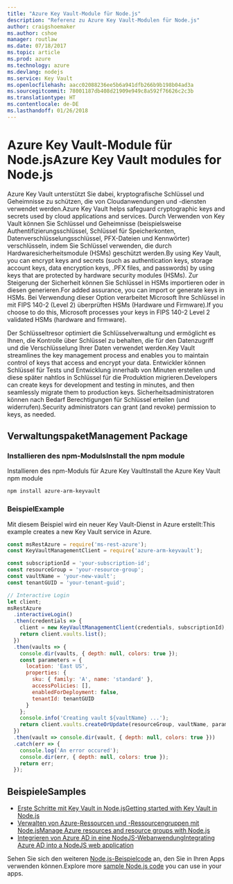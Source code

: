 ```yaml
---
title: "Azure Key Vault-Module für Node.js"
description: "Referenz zu Azure Key Vault-Modulen für Node.js"
author: craigshoemaker
ms.author: cshoe
manager: routlaw
ms.date: 07/18/2017
ms.topic: article
ms.prod: azure
ms.technology: azure
ms.devlang: nodejs
ms.service: Key Vault
ms.openlocfilehash: aacc02088236ee5b6a941dfb266b9b198b04ad3a
ms.sourcegitcommit: 78001187db408d21909e949c8a592f76626c2c3b
ms.translationtype: HT
ms.contentlocale: de-DE
ms.lasthandoff: 01/26/2018
---
```

# <a name="azure-key-vault-modules-for-nodejs"></a><span data-ttu-id="0fe72-103">Azure Key Vault-Module für Node.js</span><span class="sxs-lookup"><span data-stu-id="0fe72-103">Azure Key Vault modules for Node.js</span></span>

<span data-ttu-id="0fe72-104">Azure Key Vault unterstützt Sie dabei, kryptografische Schlüssel und Geheimnisse zu schützen, die von Cloudanwendungen und -diensten verwendet werden.</span><span class="sxs-lookup"><span data-stu-id="0fe72-104">Azure Key Vault helps safeguard cryptographic keys and secrets used by cloud applications and services.</span></span> <span data-ttu-id="0fe72-105">Durch Verwenden von Key Vault können Sie Schlüssel und Geheimnisse (beispielsweise Authentifizierungsschlüssel, Schlüssel für Speicherkonten, Datenverschlüsselungsschlüssel, PFX-Dateien und Kennwörter) verschlüsseln, indem Sie Schlüssel verwenden, die durch Hardwaresicherheitsmodule (HSMs) geschützt werden.</span><span class="sxs-lookup"><span data-stu-id="0fe72-105">By using Key Vault, you can encrypt keys and secrets (such as authentication keys, storage account keys, data encryption keys, .PFX files, and passwords) by using keys that are protected by hardware security modules (HSMs).</span></span> <span data-ttu-id="0fe72-106">Zur Steigerung der Sicherheit können Sie Schlüssel in HSMs importieren oder in diesen generieren.</span><span class="sxs-lookup"><span data-stu-id="0fe72-106">For added assurance, you can import or generate keys in HSMs.</span></span> <span data-ttu-id="0fe72-107">Bei Verwendung dieser Option verarbeitet Microsoft Ihre Schlüssel in mit FIPS 140-2 (Level 2) überprüften HSMs (Hardware und Firmware).</span><span class="sxs-lookup"><span data-stu-id="0fe72-107">If you choose to do this, Microsoft processes your keys in FIPS 140-2 Level 2 validated HSMs (hardware and firmware).</span></span>

<span data-ttu-id="0fe72-108">Der Schlüsseltresor optimiert die Schlüsselverwaltung und ermöglicht es Ihnen, die Kontrolle über Schlüssel zu behalten, die für den Datenzugriff und die Verschlüsselung Ihrer Daten verwendet werden.</span><span class="sxs-lookup"><span data-stu-id="0fe72-108">Key Vault streamlines the key management process and enables you to maintain control of keys that access and encrypt your data.</span></span> <span data-ttu-id="0fe72-109">Entwickler können Schlüssel für Tests und Entwicklung innerhalb von Minuten erstellen und diese später nahtlos in Schlüssel für die Produktion migrieren.</span><span class="sxs-lookup"><span data-stu-id="0fe72-109">Developers can create keys for development and testing in minutes, and then seamlessly migrate them to production keys.</span></span> <span data-ttu-id="0fe72-110">Sicherheitsadministratoren können nach Bedarf Berechtigungen für Schlüssel erteilen (und widerrufen).</span><span class="sxs-lookup"><span data-stu-id="0fe72-110">Security administrators can grant (and revoke) permission to keys, as needed.</span></span>

## <a name="management-package"></a><span data-ttu-id="0fe72-111">Verwaltungspaket</span><span class="sxs-lookup"><span data-stu-id="0fe72-111">Management Package</span></span>

### <a name="install-the-npm-module"></a><span data-ttu-id="0fe72-112">Installieren des npm-Moduls</span><span class="sxs-lookup"><span data-stu-id="0fe72-112">Install the npm module</span></span> 

<span data-ttu-id="0fe72-113">Installieren des npm-Moduls für Azure Key Vault</span><span class="sxs-lookup"><span data-stu-id="0fe72-113">Install the Azure Key Vault npm module</span></span>

```bash
npm install azure-arm-keyvault
```

### <a name="example"></a><span data-ttu-id="0fe72-114">Beispiel</span><span class="sxs-lookup"><span data-stu-id="0fe72-114">Example</span></span>

<span data-ttu-id="0fe72-115">Mit diesem Beispiel wird ein neuer Key Vault-Dienst in Azure erstellt:</span><span class="sxs-lookup"><span data-stu-id="0fe72-115">This example creates a new Key Vault service in Azure.</span></span>

```javascript
const msRestAzure = require('ms-rest-azure');
const KeyVaultManagementClient = require('azure-arm-keyvault');

const subscriptionId = 'your-subscription-id';
const resourceGroup = 'your-resource-group';
const vaultName = 'your-new-vault';
const tenantGUID = 'your-tenant-guid';

// Interactive Login
let client;
msRestAzure
  .interactiveLogin()
  .then(credentials => {
    client = new KeyVaultManagementClient(credentials, subscriptionId);
    return client.vaults.list();
  })
  .then(vaults => {
    console.dir(vaults, { depth: null, colors: true });
    const parameters = {
      location: 'East US',
      properties: {
        sku: { family: 'A', name: 'standard' },
        accessPolicies: [],
        enabledForDeployment: false,
        tenantId: tenantGUID
      }
    };
    console.info('Creating vault ${vaultName} ...');
    return client.vaults.createOrUpdate(resourceGroup, vaultName, parameters);
  })
  .then(vault => console.dir(vault, { depth: null, colors: true }))
  .catch(err => {
    console.log('An error occured');
    console.dir(err, { depth: null, colors: true });
    return err;
  });
```

## <a name="samples"></a><span data-ttu-id="0fe72-116">Beispiele</span><span class="sxs-lookup"><span data-stu-id="0fe72-116">Samples</span></span>

- [<span data-ttu-id="0fe72-117">Erste Schritte mit Key Vault in Node.js</span><span class="sxs-lookup"><span data-stu-id="0fe72-117">Getting started with Key Vault in Node.js</span></span>](https://azure.microsoft.com/resources/samples/key-vault-node-getting-started/)
- [<span data-ttu-id="0fe72-118">Verwalten von Azure-Ressourcen und -Ressourcengruppen mit Node.js</span><span class="sxs-lookup"><span data-stu-id="0fe72-118">Manage Azure resources and resource groups with Node.js</span></span>](https://azure.microsoft.com/resources/samples/resource-manager-node-resources-and-groups/) 
- [<span data-ttu-id="0fe72-119">Integrieren von Azure AD in eine NodeJS-Webanwendung</span><span class="sxs-lookup"><span data-stu-id="0fe72-119">Integrating Azure AD into a NodeJS web application</span></span>](https://azure.microsoft.com/resources/samples/active-directory-node-webapp-openidconnect/) 

<span data-ttu-id="0fe72-120">Sehen Sie sich den weiteren [Node.js-Beispielcode](https://azure.microsoft.com/resources/samples/?platform=nodejs) an, den Sie in Ihren Apps verwenden können.</span><span class="sxs-lookup"><span data-stu-id="0fe72-120">Explore more [sample Node.js code](https://azure.microsoft.com/resources/samples/?platform=nodejs) you can use in your apps.</span></span>
